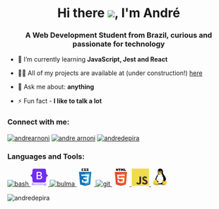 <h1 align="center">Hi there <img src="https://media.giphy.com/media/hvRJCLFzcasrR4ia7z/giphy.gif" width="25px">, I'm André</h1>
<h3 align="center">A Web Development Student from Brazil, curious and passionate for technology</h3>

- 🌱 I’m currently learning **JavaScript, Jest and React**

- 👨‍💻 All of my projects are available at (under construction!) [here](https://andredepira.github.io/portfolio/)

- 💬 Ask me about: **anything**

- ⚡ Fun fact - **I like to talk a lot**

<h3 align="left">Connect with me:</h3>
<p align="left">
<a href="https://linkedin.com/in/andrearnoni" target="blank"><img align="center" src="https://cdn.jsdelivr.net/npm/simple-icons@3.0.1/icons/linkedin.svg" alt="andrearnoni" height="30" width="40" /></a>
<a href="https://fb.com/andre.arnoni.3" target="blank"><img align="center" src="https://cdn.jsdelivr.net/npm/simple-icons@3.0.1/icons/facebook.svg" alt="andre arnoni" height="30" width="40" /></a>
<a href="https://instagram.com/andredepira" target="blank"><img align="center" src="https://cdn.jsdelivr.net/npm/simple-icons@3.0.1/icons/instagram.svg" alt="andredepira" height="30" width="40" /></a>
</p>

<h3 align="left">Languages and Tools:</h3>
<p align="left"> <a href="https://www.gnu.org/software/bash/" target="_blank"> <img src="https://www.vectorlogo.zone/logos/gnu_bash/gnu_bash-icon.svg" alt="bash" width="40" height="40"/> </a> <a href="https://getbootstrap.com" target="_blank"> <img src="https://raw.githubusercontent.com/devicons/devicon/master/icons/bootstrap/bootstrap-plain-wordmark.svg" alt="bootstrap" width="40" height="40"/> </a> <a href="https://bulma.io/" target="_blank"> <img src="https://raw.githubusercontent.com/gilbarbara/logos/804dc257b59e144eaca5bc6ffd16949752c6f789/logos/bulma.svg" alt="bulma" width="40" height="40"/> </a> <a href="https://www.w3schools.com/css/" target="_blank"> <img src="https://raw.githubusercontent.com/devicons/devicon/master/icons/css3/css3-original-wordmark.svg" alt="css3" width="40" height="40"/> </a> <a href="https://git-scm.com/" target="_blank"> <img src="https://www.vectorlogo.zone/logos/git-scm/git-scm-icon.svg" alt="git" width="40" height="40"/> </a> <a href="https://www.w3.org/html/" target="_blank"> <img src="https://raw.githubusercontent.com/devicons/devicon/master/icons/html5/html5-original-wordmark.svg" alt="html5" width="40" height="40"/> </a> <a href="https://developer.mozilla.org/en-US/docs/Web/JavaScript" target="_blank"> <img src="https://raw.githubusercontent.com/devicons/devicon/master/icons/javascript/javascript-original.svg" alt="javascript" width="40" height="40"/> </a> <a href="https://www.linux.org/" target="_blank"> <img src="https://raw.githubusercontent.com/devicons/devicon/master/icons/linux/linux-original.svg" alt="linux" width="40" height="40"/> </a> </p>

<p><img align="center" src="https://github-readme-stats.vercel.app/api/top-langs?username=andredepira&show_icons=true&locale=en&layout=compact" alt="andredepira" /></p>
